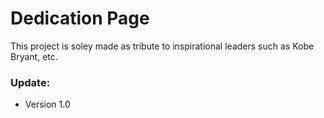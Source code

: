 # Dedication Page

This project is soley made as tribute to inspirational leaders such as Kobe Bryant, etc.

### Update:   
* Version 1.0
